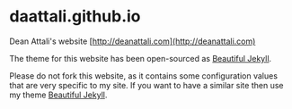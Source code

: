 # daattali.github.io
Dean Attali's website [http://deanattali.com](http://deanattali.com)

The theme for this website has been open-sourced as [Beautiful Jekyll](http://deanattali.com/beautiful-jekyll/).

Please do not fork this website, as it contains some configuration values that are very specific to my site. If you want to have a similar site then use my theme [Beautiful Jekyll](https://github.com/daattali/beautiful-jekyll).
